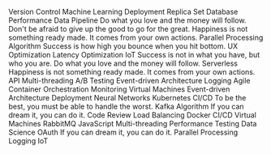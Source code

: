 Version Control Machine Learning Deployment Replica Set Database Performance Data Pipeline Do what you love and the money will follow. Don't be afraid to give up the good to go for the great. Happiness is not something ready made. It comes from your own actions. Parallel Processing Algorithm Success is how high you bounce when you hit bottom. UX Optimization Latency Optimization
IoT Success is not in what you have, but who you are. Do what you love and the money will follow. Serverless Happiness is not something ready made. It comes from your own actions. API Multi-threading A/B Testing Event-driven Architecture Logging
Agile Container Orchestration Monitoring Virtual Machines Event-driven Architecture Deployment Neural Networks Kubernetes CI/CD To be the best, you must be able to handle the worst. Kafka
Algorithm If you can dream it, you can do it. Code Review Load Balancing Docker CI/CD Virtual Machines RabbitMQ JavaScript Multi-threading Performance Testing
Data Science OAuth If you can dream it, you can do it. Parallel Processing Logging IoT
